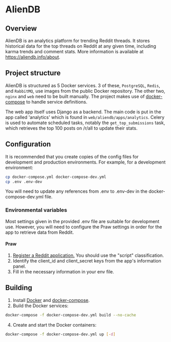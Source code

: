 # AlienDB

## Overview

AlienDB is an analytics platform for trending Reddit threads. It stores historical data for the top threads on Reddit at any given time, including karma trends and comment stats. More information is available at https://aliendb.info/about.

## Project structure
AlienDB is structured as 5 Docker services. 3 of these, `PostgreSQL`, `Redis`, and `RabbitMQ`, use images from the public Docker repository. The other two, `nginx` and `web` need to be built manually. The project makes use of [docker-compose](https://docs.docker.com/compose/) to handle service definitions.

The web app itself uses Django as a backend. The main code is put in the app called 'analytics' which is found in `web/aliendb/apps/analytics`. Celery is used to automate scheduled tasks, notably the `get_top_submissions` task, which retrieves the top 100 posts on /r/all to update their stats.

## Configuration
It is recommended that you create copies of the config files for development and production environments. For example, for a development environment:
```bash
cp docker-compose.yml docker-compose-dev.yml
cp .env .env-dev
```
You will need to update any references from .env to .env-dev in the docker-compose-dev.yml file.

### Environmental variables
Most settings given in the provided .env file are suitable for development use. However, you will need to configure the Praw settings in order for the app to retrieve data from Reddit.

#### Praw

1. [Register a Reddit application.](https://github.com/reddit/reddit/wiki/OAuth2#getting-started) You should use the "script" classification.
2. Identify the client_id and client_secret keys from the app's information panel.
3. Fill in the necessary information in your env file.


## Building
1. Install [Docker](https://docs.docker.com/) and [docker-compose](https://docs.docker.com/compose/).
3. Build the Docker services:
```bash
docker-compose -f docker-compose-dev.yml build --no-cache
```
4. Create and start the Docker containers:
```bash
docker-compose -f docker-compose-dev.yml up [-d]
```
